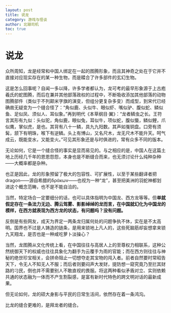 ```yaml
---
layout: post
title: 说龙
category: 游戏与怪谈
author: 北辕司机
toc: true
---
```


# 说龙

众所周知，龙是经常和中国人绑定在一起的图腾形象，而且其神奇之处在于它并不直接对应现实存在的某一种生物，而是糅合了许多部件的玄幻生物。

这是怎么回事呢？自闻一多以降，许多学者都认为，龙可考的最早形象源于上古庖羲氏的蛇图腾，而后在兼并其他部落政权的过程中，不断吸收添加其他部落的动物图腾部件（类似于不列颠米字旗的演变，但组分更复杂多变）而成型，到宋代已经确凿无疑变为一个缝合怪了：“角似鹿、头似牛、眼似虾、嘴似驴、腹似蛇、鳞似鱼、足似凤、须似人、耳似象。”再到明代《本草纲目·翼》：“龙者鳞虫之长。王符言其形有九似：头似驼，角似鹿，眼似兔，耳似牛，项似蛇，腹似蜃，鳞似鲤，爪似鹰，掌似虎，是也。其背有八十一鳞，具九九阳数。其声如戛铜盘。口旁有须髯，颔下有明珠，喉下有逆鳞。头上有博山，又名尺木，龙无尺木不能升天。呵气成云，既能变水，又能变火。”可见其形象还是与时俱进的，常有众多不同的版本。

无论如何，它是一个缝合怪的事实是显而易见的。与之相应的是，中国人在这篇土地上历经几千年的恩恩怨怨，本身也是不断缝合而来，也无须讨论什么纯种杂种——大概率都是杂种。

也正是因此，龙的形象预留了极大的包容性、可扩展性，以至于某些翻译者把dragon——源自希腊的δράκων——也视为一种“龙”，甚至把美洲的羽蛇神都划进这个概念范畴，也不是不能自洽的。

当然，特定场合一定要细分的话，也可以具体指明为中国龙、西方龙等等。但**单就假定存在一条法力无边、腾云驾雾、影影绰绰的龙而言，在中国就幻化为中国龙的模样，在西方就表现为西方龙的状态，有问题吗？没有问题。**

反倒是有些网友，成天为界定一两条龙归属何处的问题争执不休，实在是不太高明。国界也不过是人铸造的链条，是用来锁地上凡人的，这些死脑筋却妄想拿来锁九天翔龙，是否也是一种咸吃萝卜淡操心？

当然，龙图腾从文化传统上看，在中国往往与高居人上的至尊权力相联系，这种公然统御天下的权威也往往具象化为翻手为云覆手为雨的官能；而在西方则往往与神秘的绝世珍宝相关，会拼命阻止一切想夺走其宝物的闯入者。前者自然要时常昭告天下，令无人不知无人不服；而后者则要闷声大发财，提防想一窥究竟乃至拦其财路的刁民，倒也并不需要别人不敢直视的畏服。将这两种看似矛盾对立、实则依赖共通的状态融为一体而不产生割裂感，是富有新时代特色的跨文明对话的最新成果。

但无论如何，龙的硕大身影与平民的日常生活间，依然存在着一条鸿沟。

比龙的缝合更难的，是拜龙者的缝合。